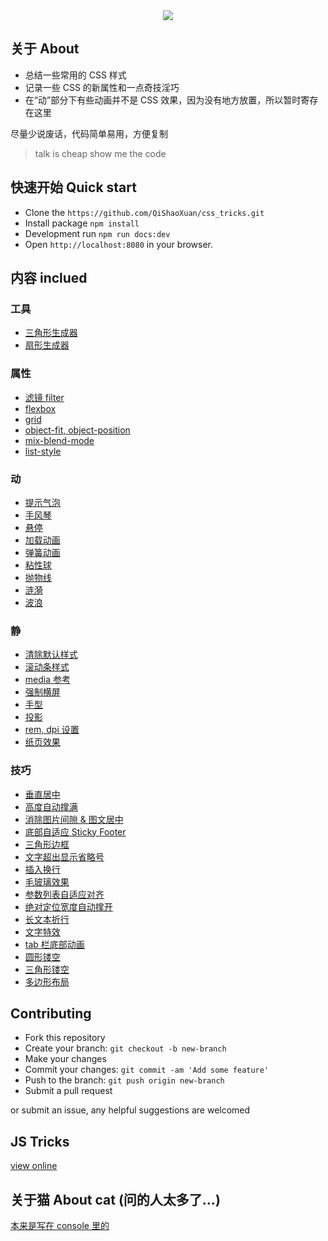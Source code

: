<div align="center"><img src="https://raw.githubusercontent.com/QiShaoXuan/css_tricks/master/logo.png"></div>

## 关于 About

- 总结一些常用的 CSS 样式
- 记录一些 CSS 的新属性和一点奇技淫巧
- 在“动”部分下有些动画并不是 CSS 效果，因为没有地方放置，所以暂时寄存在这里

尽量少说废话，代码简单易用，方便复制

> talk is cheap show me the code

## 快速开始 Quick start

- Clone the `https://github.com/QiShaoXuan/css_tricks.git`
- Install package `npm install`
- Development run `npm run docs:dev`
- Open `http://localhost:8080` in your browser.

## 内容 inclued 

### 工具
- <a href="https://qishaoxuan.github.io/css_tricks/createTriangle/">三角形生成器</a>
- <a href="https://qishaoxuan.github.io/css_tricks/sector/">扇形生成器</a>

### 属性
- <a href="https://qishaoxuan.github.io/css_tricks/filter/">滤镜 filter</a>
- <a href="https://qishaoxuan.github.io/css_tricks/flexbox/">flexbox</a>
- <a href="https://qishaoxuan.github.io/css_tricks/grid/">grid</a>
- <a href="https://qishaoxuan.github.io/css_tricks/object/">object-fit, object-position</a>
- <a href="https://qishaoxuan.github.io/css_tricks/mixBlendMode/">mix-blend-mode</a>
- <a href="https://qishaoxuan.github.io/css_tricks/list/">list-style</a>

### 动
- <a href="https://qishaoxuan.github.io/css_tricks/poptip/">提示气泡</a>
- <a href="https://qishaoxuan.github.io/css_tricks/accordion/">手风琴</a>
- <a href="https://qishaoxuan.github.io/css_tricks/hover/">悬停</a>
- <a href="https://qishaoxuan.github.io/css_tricks/loading/">加载动画</a>
- <a href="https://qishaoxuan.github.io/css_tricks/spring/">弹簧动画</a>
- <a href="https://qishaoxuan.github.io/css_tricks/stickyBall/">粘性球</a>
- <a href="https://qishaoxuan.github.io/css_tricks/parabola/">抛物线</a>
- <a href="https://qishaoxuan.github.io/css_tricks/notCSS/ripple">涟漪</a>
- <a href="https://qishaoxuan.github.io/css_tricks/notCSS/wave">波浪</a>

### 静
- <a href="https://qishaoxuan.github.io/css_tricks/reset/">清除默认样式</a>
- <a href="https://qishaoxuan.github.io/css_tricks/scrollTemp/">滚动条样式</a>
- <a href="https://qishaoxuan.github.io/css_tricks/media/">media 参考</a>
- <a href="https://qishaoxuan.github.io/css_tricks/landscapeScreen/">强制横屏</a>
- <a href="https://qishaoxuan.github.io/css_tricks/cursor/">手型</a>
- <a href="https://qishaoxuan.github.io/css_tricks/shadow/">投影</a>
- <a href="https://qishaoxuan.github.io/css_tricks/remDpi/">rem, dpi 设置</a>
- <a href="https://qishaoxuan.github.io/css_tricks/paper/">纸页效果</a>

### 技巧
- <a href="https://qishaoxuan.github.io/css_tricks/verticalMiddle/">垂直居中</a>
- <a href="https://qishaoxuan.github.io/css_tricks/autoHeight/">高度自动撑满</a>
- <a href="https://qishaoxuan.github.io/css_tricks/vertical/">消除图片间隙 & 图文居中</a>
- <a href="https://qishaoxuan.github.io/css_tricks/bottom/">底部自适应 Sticky Footer</a>
- <a href="https://qishaoxuan.github.io/css_tricks/triangle/">三角形边框</a>
- <a href="https://qishaoxuan.github.io/css_tricks/ellipsis/">文字超出显示省略号</a>
- <a href="https://qishaoxuan.github.io/css_tricks/lineBreak/">插入换行</a>
- <a href="https://qishaoxuan.github.io/css_tricks/glass/">毛玻璃效果</a>
- <a href="https://qishaoxuan.github.io/css_tricks/align/">参数列表自适应对齐</a>
- <a href="https://qishaoxuan.github.io/css_tricks/positionWidth/">绝对定位宽度自动撑开</a>
- <a href="https://qishaoxuan.github.io/css_tricks/longText/">长文本折行</a>
- <a href="https://qishaoxuan.github.io/css_tricks/textShadow/">文字特效</a>
- <a href="https://qishaoxuan.github.io/css_tricks/tab/">tab 栏底部动画</a>
- <a href="https://qishaoxuan.github.io/css_tricks/hollowOut/">圆形镂空</a>
- <a href="https://qishaoxuan.github.io/css_tricks/hollowOut/trangle.md">三角形镂空</a>
- <a href="https://qishaoxuan.github.io/css_tricks/polygonLayout/">多边形布局</a>


## Contributing

- Fork this repository
- Create your branch: `git checkout -b new-branch`
- Make your changes
- Commit your changes: `git commit -am 'Add some feature'`
- Push to the branch: `git push origin new-branch`
- Submit a pull request

or submit an issue, any helpful suggestions are welcomed

## JS Tricks
<a href="https://qishaoxuan.github.io/js_tricks/" target="_blank">view online</a>

## 关于猫 About cat (问的人太多了...)

<a href="https://github.com/QiShaoXuan/vuepress-plugin-cat" target="_blank">本来是写在 console 里的</a>




